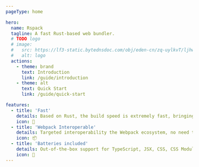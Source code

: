 ```yaml
---
pageType: home

hero:
  name: Rspack
  tagline: A fast Rust-based web bundler.
  # TODO logo
  # image:
  #   src: https://lf3-static.bytednsdoc.com/obj/eden-cn/zq-uylkvT/ljhwZthlaukjlkulzlp/logo-4x-01042.png
  #   alt: logo
  actions:
    - theme: brand
      text: Introduction
      link: /guide/introduction
    - theme: alt
      text: Quick Start
      link: /guide/quick-start

features:
  - title: 'Fast'
    details: Based on Rust, the build speed is extremely fast, bringing you the ultimate development experience.
    icon: 🚀
  - title: 'Webpack Interoperable'
    details: Targeted interoperability the Webpack ecosystem, no need to build your ecosystem from scratch.
    icon: 📦
  - title: 'Batteries included'
    details: Out-of-the-box support for TypeScript, JSX, CSS, CSS Modules, Sass, and more.
    icon: 🎨
---
```

